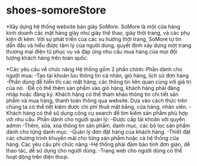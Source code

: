 # shoes-somoreStore

*Xây dựng hệ thống website bán giày SoMore.
SoMore là một cửa hàng kinh doanh các mặt hàng giày như giày thể thao, giày thời trang, và các phụ kiện đi kèm. Với sự phát triển của các xu hướng thời trang, SoMore tự tin dẫn đầu và hiểu được tâm lý của người dùng, quyết định xây dựng một trang thương mại điện tử phục vụ và đáp ứng nhu cầu mua hàng của mọi đối tượng khách hàng trên toàn quốc.

*Các yêu cầu về chức năng
Hệ thống gồm 2 phần chính:
Phần dành cho người mua:
-Tạo tài khoản lưu thông tin cá nhân, giỏ hàng, lịch sử đơn hàng
-Phần dùng để hiển thị các mặt hàng, các thông tin liên quan cùng với giá trị của nó.
-Để có thể thêm sản phẩm vào giỏ hàng, khách hàng phải đăng nhập hoặc đăng ký.
Khách hàng có thể tham khảo thông tin chi tiết sản phẩm và mua hàng, thanh toán thông qua website. Dựa vào cách thức trên chúng ta có thể tiết kiệm được chi phí thuê mặt bằng, cửa hàng, nhân viên.
-Khách hàng có thể sử dụng công cụ search để tìm kiếm sản phẩm phù hợp với nhu cầu.
Phần dành cho người quản lý:
-Được cấp tài khoản với quyền admin
-Thêm, sửa, xóa thông tin sản phẩm, danh mục, các bộ lọc sản phẩm dành cho từng danh mục.
-Quản lý đơn đặt hàng của khách hàng.
-Thiết đặt các chương trình khuyến mãi cho từng sản phẩm hoặc cả hệ thống cửa hàng.
Các yêu cầu phi chức năng
-Hệ thống phải đảm bảo tính đơn giản, dễ thao tác, dễ sử dụng cho người dùng.
-Trang web cho người dùng có thể hoạt động trên điện thoại.
